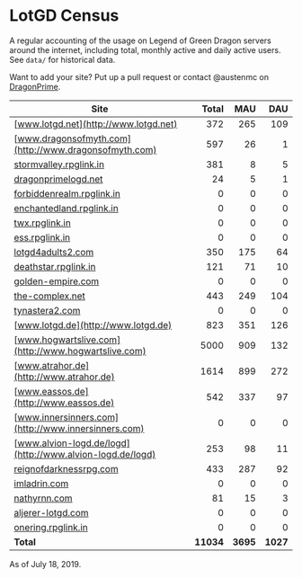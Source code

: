 # LotGD Census
A regular accounting of the usage on Legend of Green Dragon servers around the internet, including total, monthly active and daily active users. See `data/` for historical data.

Want to add your site? Put up a pull request or contact @austenmc on [DragonPrime](http://dragonprime.net).


Site | Total | MAU | DAU
--- | ---:| ---:| ---:
[www.lotgd.net](http://www.lotgd.net)|372|265|109
[www.dragonsofmyth.com](http://www.dragonsofmyth.com)|597|26|1
[stormvalley.rpglink.in](http://stormvalley.rpglink.in)|381|8|5
[dragonprimelogd.net](http://dragonprimelogd.net)|24|5|1
[forbiddenrealm.rpglink.in](http://forbiddenrealm.rpglink.in)|0|0|0
[enchantedland.rpglink.in](http://enchantedland.rpglink.in)|0|0|0
[twx.rpglink.in](http://twx.rpglink.in)|0|0|0
[ess.rpglink.in](http://ess.rpglink.in)|0|0|0
[lotgd4adults2.com](http://lotgd4adults2.com)|350|175|64
[deathstar.rpglink.in](http://deathstar.rpglink.in)|121|71|10
[golden-empire.com](http://golden-empire.com)|0|0|0
[the-complex.net](http://the-complex.net)|443|249|104
[tynastera2.com](http://tynastera2.com)|0|0|0
[www.lotgd.de](http://www.lotgd.de)|823|351|126
[www.hogwartslive.com](http://www.hogwartslive.com)|5000|909|132
[www.atrahor.de](http://www.atrahor.de)|1614|899|272
[www.eassos.de](http://www.eassos.de)|542|337|97
[www.innersinners.com](http://www.innersinners.com)|0|0|0
[www.alvion-logd.de/logd](http://www.alvion-logd.de/logd)|253|98|11
[reignofdarknessrpg.com](http://reignofdarknessrpg.com)|433|287|92
[imladrin.com](http://imladrin.com)|0|0|0
[nathyrnn.com](http://nathyrnn.com)|81|15|3
[aljerer-lotgd.com](http://aljerer-lotgd.com)|0|0|0
[onering.rpglink.in](http://onering.rpglink.in)|0|0|0
**Total**|**11034**|**3695**|**1027**

As of July 18, 2019.
